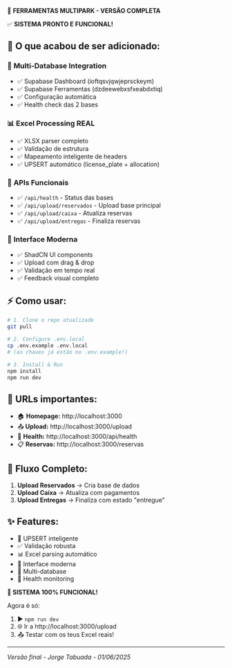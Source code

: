 🚀 **FERRAMENTAS MULTIPARK - VERSÃO COMPLETA**

✅ **SISTEMA PRONTO E FUNCIONAL!**

## 🎯 O que acabou de ser adicionado:

### 🔗 **Multi-Database Integration**
- ✅ Supabase Dashboard (ioftqsvjqwjeprsckeym)
- ✅ Supabase Ferramentas (dzdeewebxsfxeabdxtiq)
- ✅ Configuração automática
- ✅ Health check das 2 bases

### 📊 **Excel Processing REAL**
- ✅ XLSX parser completo
- ✅ Validação de estrutura
- ✅ Mapeamento inteligente de headers
- ✅ UPSERT automático (license_plate + allocation)

### 🚀 **APIs Funcionais**
- ✅ `/api/health` - Status das bases
- ✅ `/api/upload/reservados` - Upload base principal
- ✅ `/api/upload/caixa` - Atualiza reservas
- ✅ `/api/upload/entregas` - Finaliza reservas

### 🎨 **Interface Moderna**
- ✅ ShadCN UI components
- ✅ Upload com drag & drop
- ✅ Validação em tempo real
- ✅ Feedback visual completo

## ⚡ **Como usar:**

```bash
# 1. Clone o repo atualizado
git pull

# 2. Configure .env.local
cp .env.example .env.local
# (as chaves já estão no .env.example!)

# 3. Install & Run
npm install
npm run dev
```

## 🎯 **URLs importantes:**
- 🏠 **Homepage:** http://localhost:3000
- 📤 **Upload:** http://localhost:3000/upload
- 🏥 **Health:** http://localhost:3000/api/health
- 📋 **Reservas:** http://localhost:3000/reservas

## 🔄 **Fluxo Completo:**
1. **Upload Reservados** → Cria base de dados
2. **Upload Caixa** → Atualiza com pagamentos
3. **Upload Entregas** → Finaliza com estado "entregue"

## ✨ **Features:**
- 🔄 UPSERT inteligente
- ✅ Validação robusta  
- 📊 Excel parsing automático
- 🎨 Interface moderna
- 🔗 Multi-database
- 🏥 Health monitoring

**🎉 SISTEMA 100% FUNCIONAL!**

Agora é só:
1. ▶️ `npm run dev`
2. 🌐 Ir a http://localhost:3000/upload
3. 📤 Testar com os teus Excel reais!

---
*Versão final - Jorge Tabuada - 01/06/2025*
